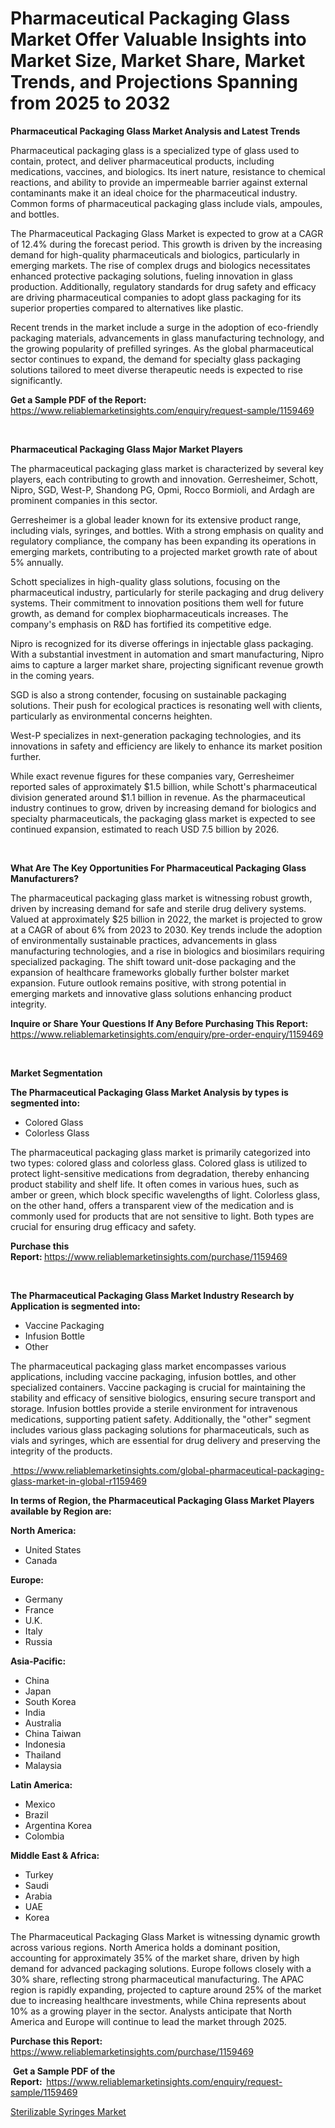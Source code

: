<p><h1>Pharmaceutical Packaging Glass Market Offer Valuable Insights into Market Size, Market Share, Market Trends, and Projections Spanning from 2025 to 2032</h1></p><p><strong>Pharmaceutical Packaging Glass Market Analysis and Latest Trends</strong></p>
<p><p>Pharmaceutical packaging glass is a specialized type of glass used to contain, protect, and deliver pharmaceutical products, including medications, vaccines, and biologics. Its inert nature, resistance to chemical reactions, and ability to provide an impermeable barrier against external contaminants make it an ideal choice for the pharmaceutical industry. Common forms of pharmaceutical packaging glass include vials, ampoules, and bottles.</p><p>The Pharmaceutical Packaging Glass Market is expected to grow at a CAGR of 12.4% during the forecast period. This growth is driven by the increasing demand for high-quality pharmaceuticals and biologics, particularly in emerging markets. The rise of complex drugs and biologics necessitates enhanced protective packaging solutions, fueling innovation in glass production. Additionally, regulatory standards for drug safety and efficacy are driving pharmaceutical companies to adopt glass packaging for its superior properties compared to alternatives like plastic.</p><p>Recent trends in the market include a surge in the adoption of eco-friendly packaging materials, advancements in glass manufacturing technology, and the growing popularity of prefilled syringes. As the global pharmaceutical sector continues to expand, the demand for specialty glass packaging solutions tailored to meet diverse therapeutic needs is expected to rise significantly.</p></p>
<p><strong>Get a Sample PDF of the Report:&nbsp;</strong> <a href="https://www.reliablemarketinsights.com/enquiry/request-sample/1159469?utm_campaign=3559&utm_medium=2&utm_source=Github&utm_content=ia&utm_term=22032025&utm_id=pharmaceutical-packaging-glass">https://www.reliablemarketinsights.com/enquiry/request-sample/1159469</a></p>
<p>&nbsp;</p>
<p><strong>Pharmaceutical Packaging Glass Major Market Players</strong></p>
<p><p>The pharmaceutical packaging glass market is characterized by several key players, each contributing to growth and innovation. Gerresheimer, Schott, Nipro, SGD, West-P, Shandong PG, Opmi, Rocco Bormioli, and Ardagh are prominent companies in this sector.</p><p>Gerresheimer is a global leader known for its extensive product range, including vials, syringes, and bottles. With a strong emphasis on quality and regulatory compliance, the company has been expanding its operations in emerging markets, contributing to a projected market growth rate of about 5% annually. </p><p>Schott specializes in high-quality glass solutions, focusing on the pharmaceutical industry, particularly for sterile packaging and drug delivery systems. Their commitment to innovation positions them well for future growth, as demand for complex biopharmaceuticals increases. The company's emphasis on R&D has fortified its competitive edge.</p><p>Nipro is recognized for its diverse offerings in injectable glass packaging. With a substantial investment in automation and smart manufacturing, Nipro aims to capture a larger market share, projecting significant revenue growth in the coming years.</p><p>SGD is also a strong contender, focusing on sustainable packaging solutions. Their push for ecological practices is resonating well with clients, particularly as environmental concerns heighten. </p><p>West-P specializes in next-generation packaging technologies, and its innovations in safety and efficiency are likely to enhance its market position further.</p><p>While exact revenue figures for these companies vary, Gerresheimer reported sales of approximately $1.5 billion, while Schott's pharmaceutical division generated around $1.1 billion in revenue. As the pharmaceutical industry continues to grow, driven by increasing demand for biologics and specialty pharmaceuticals, the packaging glass market is expected to see continued expansion, estimated to reach USD 7.5 billion by 2026.</p></p>
<p>&nbsp;</p>
<p><strong>What Are The Key Opportunities For Pharmaceutical Packaging Glass Manufacturers?</strong></p>
<p><p>The pharmaceutical packaging glass market is witnessing robust growth, driven by increasing demand for safe and sterile drug delivery systems. Valued at approximately $25 billion in 2022, the market is projected to grow at a CAGR of about 6% from 2023 to 2030. Key trends include the adoption of environmentally sustainable practices, advancements in glass manufacturing technologies, and a rise in biologics and biosimilars requiring specialized packaging. The shift toward unit-dose packaging and the expansion of healthcare frameworks globally further bolster market expansion. Future outlook remains positive, with strong potential in emerging markets and innovative glass solutions enhancing product integrity.</p></p>
<p><strong>Inquire or Share Your Questions If Any Before Purchasing This Report:</strong> <a href="https://www.reliablemarketinsights.com/enquiry/pre-order-enquiry/1159469?utm_campaign=3559&utm_medium=2&utm_source=Github&utm_content=ia&utm_term=22032025&utm_id=pharmaceutical-packaging-glass">https://www.reliablemarketinsights.com/enquiry/pre-order-enquiry/1159469</a></p>
<p>&nbsp;</p>
<p><strong>Market Segmentation</strong></p>
<p><strong>The Pharmaceutical Packaging Glass Market Analysis by types is segmented into:</strong></p>
<p><ul><li>Colored Glass</li><li>Colorless Glass</li></ul></p>
<p><p>The pharmaceutical packaging glass market is primarily categorized into two types: colored glass and colorless glass. Colored glass is utilized to protect light-sensitive medications from degradation, thereby enhancing product stability and shelf life. It often comes in various hues, such as amber or green, which block specific wavelengths of light. Colorless glass, on the other hand, offers a transparent view of the medication and is commonly used for products that are not sensitive to light. Both types are crucial for ensuring drug efficacy and safety.</p></p>
<p><strong>Purchase this Report:&nbsp;</strong><a href="https://www.reliablemarketinsights.com/purchase/1159469?utm_campaign=3559&utm_medium=2&utm_source=Github&utm_content=ia&utm_term=22032025&utm_id=pharmaceutical-packaging-glass">https://www.reliablemarketinsights.com/purchase/1159469</a></p>
<p>&nbsp;</p>
<p><strong>The Pharmaceutical Packaging Glass Market Industry Research by Application is segmented into:</strong></p>
<p><ul><li>Vaccine Packaging</li><li>Infusion Bottle</li><li>Other</li></ul></p>
<p><p>The pharmaceutical packaging glass market encompasses various applications, including vaccine packaging, infusion bottles, and other specialized containers. Vaccine packaging is crucial for maintaining the stability and efficacy of sensitive biologics, ensuring secure transport and storage. Infusion bottles provide a sterile environment for intravenous medications, supporting patient safety. Additionally, the "other" segment includes various glass packaging solutions for pharmaceuticals, such as vials and syringes, which are essential for drug delivery and preserving the integrity of the products.</p></p>
<p><a href="https://www.reliablemarketinsights.com/global-pharmaceutical-packaging-glass-market-in-global-r1159469?utm_campaign=3559&utm_medium=2&utm_source=Github&utm_content=ia&utm_term=22032025&utm_id=pharmaceutical-packaging-glass">&nbsp;https://www.reliablemarketinsights.com/global-pharmaceutical-packaging-glass-market-in-global-r1159469</a></p>
<p><strong>In terms of Region, the Pharmaceutical Packaging Glass Market Players available by Region are:</strong></p>
<p>
    <p> <strong> North America: </strong>
        <ul>
            <li>United States</li>
            <li>Canada</li>
        </ul>
        </p> 
    <p> <strong> Europe: </strong>
        <ul>
            <li>Germany</li>
            <li>France</li>
            <li>U.K.</li>
            <li>Italy</li>
            <li>Russia</li>
        </ul>
        </p> 
    <p> <strong> Asia-Pacific: </strong>
        <ul>
            <li>China</li>
            <li>Japan</li>
            <li>South Korea</li>
            <li>India</li>
            <li>Australia</li>
            <li>China Taiwan</li>
            <li>Indonesia</li>
            <li>Thailand</li>
            <li>Malaysia</li>
        </ul>
        </p> 
    <p> <strong> Latin America: </strong>
        <ul>
            <li>Mexico</li>
            <li>Brazil</li>
            <li>Argentina Korea</li>
            <li>Colombia</li>
        </ul>
        </p> 
    <p> <strong> Middle East & Africa: </strong>
        <ul>
            <li>Turkey</li>
            <li>Saudi</li>
            <li>Arabia</li>
            <li>UAE</li>
            <li>Korea</li>
        </ul>
    </p>
    </p>
<p><p>The Pharmaceutical Packaging Glass Market is witnessing dynamic growth across various regions. North America holds a dominant position, accounting for approximately 35% of the market share, driven by high demand for advanced packaging solutions. Europe follows closely with a 30% share, reflecting strong pharmaceutical manufacturing. The APAC region is rapidly expanding, projected to capture around 25% of the market due to increasing healthcare investments, while China represents about 10% as a growing player in the sector. Analysts anticipate that North America and Europe will continue to lead the market through 2025.</p></p>
<p><strong>Purchase this Report: </strong><a href="https://www.reliablemarketinsights.com/purchase/1159469?utm_campaign=3559&utm_medium=2&utm_source=Github&utm_content=ia&utm_term=22032025&utm_id=pharmaceutical-packaging-glass">https://www.reliablemarketinsights.com/purchase/1159469</a></p>
<p>&nbsp;<strong>Get a Sample PDF of the Report:&nbsp;&nbsp;</strong><a href="https://www.reliablemarketinsights.com/enquiry/request-sample/1159469?utm_campaign=3559&utm_medium=2&utm_source=Github&utm_content=ia&utm_term=22032025&utm_id=pharmaceutical-packaging-glass">https://www.reliablemarketinsights.com/enquiry/request-sample/1159469</a></p>
<p><strong></strong></p>
<p><p><a href="https://github.com/zakkistuey/Market-Research-Report-List-1/blob/main/sterilizable-syringes-market.md?utm_campaign=3559&utm_medium=2&utm_source=Github&utm_content=ia&utm_term=22032025&utm_id=pharmaceutical-packaging-glass">Sterilizable Syringes Market</a></p></p>